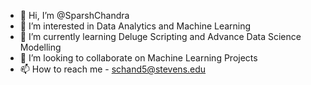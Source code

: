 - 👋 Hi, I’m @SparshChandra
- 👀 I’m interested in Data Analytics and Machine Learning
- 🌱 I’m currently learning Deluge Scripting and Advance Data Science Modelling
- 💞️ I’m looking to collaborate on Machine Learning Projects
- 📫 How to reach me - schand5@stevens.edu

<!---
SparshChandra/SparshChandra is a ✨ special ✨ repository because its `README.md` (this file) appears on your GitHub profile.
You can click the Preview link to take a look at your changes.
--->
